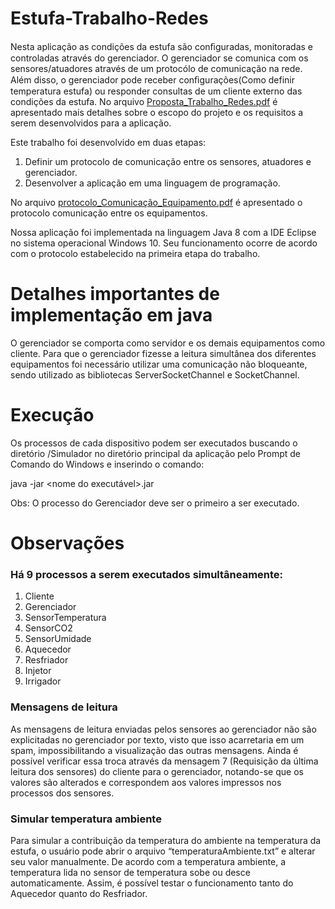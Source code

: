# Estufa-Trabalho-Redes
Nesta aplicação as condições da estufa são conﬁguradas, monitoradas e controladas através do gerenciador. O gerenciador se comunica com os sensores/atuadores através de um protocólo de comunicação na rede. Além disso, o gerenciador pode receber conﬁgurações(Como definir temperatura estufa) ou responder consultas de um cliente externo das condições da estufa. No arquivo [Proposta_Trabalho_Redes.pdf](https://github.com/EwertonPSA/Estufa-Trabalho-Redes/blob/master/Proposta_Trabalho_Redes.pdf) é apresentado mais detalhes sobre o escopo do projeto e os requisitos a serem desenvolvidos para a aplicação.

Este trabalho foi desenvolvido em duas etapas: 
1) Definir um protocolo de comunicação entre os sensores, atuadores e gerenciador.
2) Desenvolver a aplicação em uma linguagem de programação. 

No arquivo [protocolo_Comunicação_Equipamento.pdf](https://github.com/EwertonPSA/Estufa-Trabalho-Redes/blob/master/protocolo_Comunica%C3%A7%C3%A3o_Equipamento.pdf) é apresentado o protocolo comunicação entre os equipamentos.

Nossa aplicação foi implementada na linguagem Java 8 com a IDE Eclipse no sistema operacional Windows 10. Seu funcionamento ocorre de acordo com o protocolo estabelecido na primeira etapa do trabalho.

# Detalhes importantes de implementação em java
O gerenciador se comporta como servidor e os demais equipamentos como cliente. Para que o gerenciador fizesse a leitura simultânea dos diferentes equipamentos foi necessário utilizar uma comunicação não bloqueante, sendo utilizado as bibliotecas ServerSocketChannel e SocketChannel. 

# Execução
Os processos de cada dispositivo podem ser executados buscando o diretório /Simulador no diretório principal da aplicação pelo Prompt de Comando do Windows e inserindo o comando: 
 
java -jar <nome do executável>.jar 

Obs: O processo do Gerenciador deve ser o primeiro a ser executado. 

# Observações 
### Há 9 processos a serem executados simultâneamente: 
1. Cliente 
2. Gerenciador 
3. SensorTemperatura 
4. SensorCO2 
5. SensorUmidade 
6. Aquecedor 
7. Resfriador 
8. Injetor 
9. Irrigador  

### Mensagens de leitura
As mensagens de leitura enviadas pelos sensores ao gerenciador não são explicitadas no gerenciador por texto, visto que isso acarretaria em um spam,            impossibilitando a visualização das outras mensagens. Ainda é possível verificar essa troca através da mensagem 7 (Requisição da última             leitura dos sensores) do cliente para o gerenciador, notando-se que os valores são alterados e correspondem aos valores impressos nos processos dos sensores. 

### Simular temperatura ambiente
Para simular a contribuição da temperatura do ambiente na temperatura da estufa, o usuário pode abrir o arquivo “temperaturaAmbiente.txt” e alterar seu valor    manualmente. De acordo com a temperatura ambiente, a temperatura lida no sensor de temperatura sobe ou desce automaticamente. Assim, é possível testar o funcionamento tanto do Aquecedor quanto do Resfriador. 
